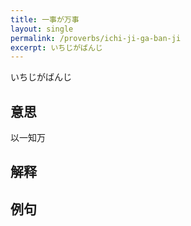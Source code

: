 ```yaml
---
title: 一事が万事
layout: single
permalink: /proverbs/ichi-ji-ga-ban-ji
excerpt: いちじがばんじ
---
```


いちじがばんじ

## 意思

以一知万

## 解释

## 例句

